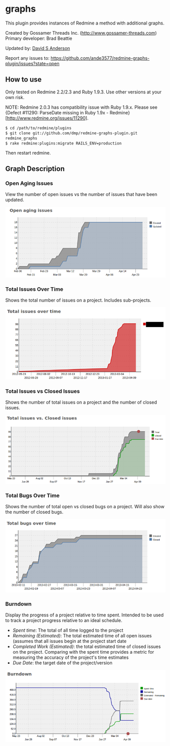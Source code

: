 # graphs

This plugin provides instances of Redmine a method with additional graphs.

Created by Gossamer Threads Inc. (http://www.gossamer-threads.com)
Primary developer: Brad Beattie

Updated by: [David S Anderson](https://github.com/ande3577)

Report any issues to: https://github.com/ande3577/redmine-graphs-plugin/issues?state=open

## How to use

Only tested on Redmine 2.2/2.3 and Ruby 1.9.3.  Use other versions at your own risk.

NOTE: Redmine 2.0.3 has compatibility issue with Ruby 1.9.x. Please see {Defect #11290: ParseDate missing in Ruby 1.9x - Redmine}[http://www.redmine.org/issues/11290].

    $ cd /path/to/redmine/plugins
    $ git clone git://github.com/dmp/redmine-graphs-plugin.git redmine_graphs
    $ rake redmine:plugins:migrate RAILS_ENV=production 

Then restart redmine.

## Graph Description

### Open Aging Issues

View the number of open issues vs the number of issues that have been updated.

![open_aging_issues](/img/open_aging_issues.png "Open Aging Issues")

### Total Issues Over Time

Shows the total number of issues on a project.  Includes sub-projects.

![total_issues_over_time](/img/total_issues_over_time.png "Total Issues Over Time")

### Total Issues vs Closed Issues

Shows the number of total issues on a project and the number of closed issues.

![total_issues_vs_closed_issues](/img/total_issues_vs_closed_issues.png "Total Issues vs. Closed Issues")

### Total Bugs Over Time

Shows the number of total open vs closed bugs on a project.  Will also show the number of closed bugs.

![total_bugs_over_time](/img/total_bugs_over_time.png "Total Bugs Over Time")

### Burndown

Display the progress of a project relative to time spent.  Intended to be used to track a project progress 
relative to an ideal schedule.

* _Spent time_: The total of all time logged to the project
* _Remaining (Estimated)_: The total estimated time of all open issues (assumes that all issues begin at the project start
date
* _Completed Work (Estimated)_: the total estimated time of closed issues on the project.  Comparing with the spent time 
provides a metric for measuring the accuracy of the project's time estimates
* _Due Date_: the target date of the project/version

![burndown](/img/burndown.png "Burndown")
